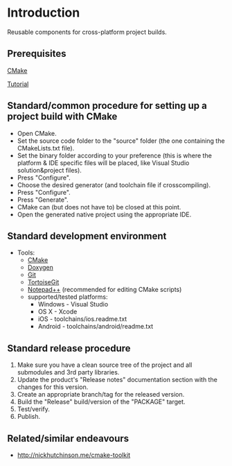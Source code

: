 # Introduction

Reusable components for cross-platform project builds.

## Prerequisites

[CMake](http://cmake.org)

[Tutorial](http://cmake.org/cmake-tutorial)

## Standard/common procedure for setting up a project build with CMake
* Open CMake.
* Set the source code folder to the "source" folder (the one containing
  the CMakeLists.txt file).
* Set the binary folder according to your preference (this is where
  the platform & IDE specific files will be placed, like Visual Studio
  solution&project files).
* Press "Configure".
* Choose the desired generator (and toolchain file if crosscompiling).
* Press "Configure".
* Press "Generate".
* CMake can (but does not have to) be closed at this point.
* Open the generated native project using the appropriate IDE.

## Standard development environment
* Tools:
    * [CMake](http://cmake.org)
    * [Doxygen](http://www.doxygen.org)
    * [Git](http://www.git-scm.com)
    * [TortoiseGit](https://tortoisegit.org)
    * [Notepad++](https://notepad-plus-plus.org) (recommended for editing CMake scripts)
    * supported/tested platforms:
        * Windows - Visual Studio
        * OS X    - Xcode
        * iOS     - toolchains/ios.readme.txt
        * Android - toolchains/android/readme.txt


## Standard release procedure
1. Make sure you have a clean source tree of the project and all
   submodules and 3rd party libraries.
2. Update the product's "Release notes" documentation section with the
   changes for this version.
3. Create an appropriate branch/tag for the released version.
4. Build the "Release" build/version of the "PACKAGE" target.
5. Test/verify.
6. Publish.

## Related/similar endeavours

* http://nickhutchinson.me/cmake-toolkit